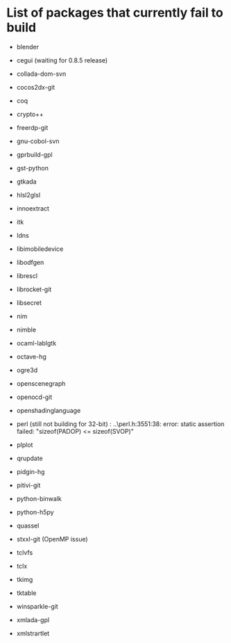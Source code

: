 List of packages that currently fail to build
=============================================

- blender

- cegui (waiting for 0.8.5 release)

- collada-dom-svn

- cocos2dx-git

- coq

- crypto++

- freerdp-git

- gnu-cobol-svn

- gprbuild-gpl

- gst-python

- gtkada

- hlsl2glsl

- innoextract

- itk

- ldns

- libimobiledevice

- libodfgen

- librescl

- librocket-git

- libsecret

- nim

- nimble

- ocaml-lablgtk

- octave-hg

- ogre3d

- openscenegraph

- openocd-git

- openshadinglanguage

- perl (still not building for 32-bit) : ..\perl.h:3551:38: error: static assertion failed: "sizeof(PADOP) <= sizeof(SVOP)"

- plplot

- qrupdate

- pidgin-hg

- pitivi-git

- python-binwalk

- python-h5py

- quassel

- stxxl-git (OpenMP issue)

- tclvfs

- tclx

- tkimg

- tktable

- winsparkle-git

- xmlada-gpl

- xmlstrartlet
